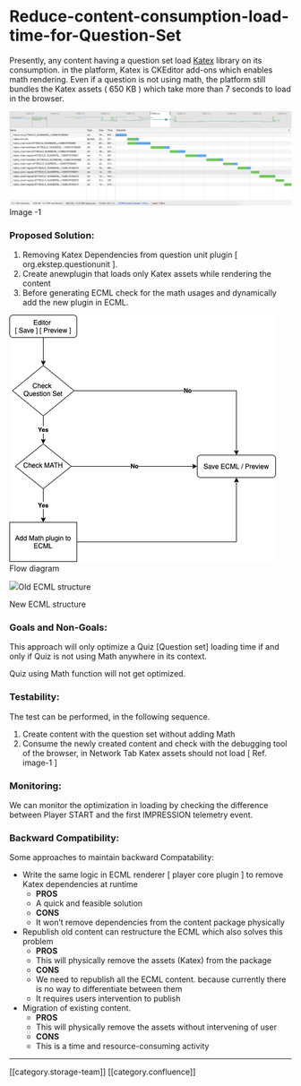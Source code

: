 # Reduce-content-consumption-load-time-for-Question-Set

Presently, any content having a question set load [Katex](https://ckeditor.com/cke4/addon/katex) library on its consumption. in the platform, Katex is CKEditor add-ons which enables math rendering. Even if a question is not using math, the platform still bundles the Katex assets ( 650 KB ) which take more than 7 seconds to load in the browser.

![](<../../../../Design/FullExport/images/storage/Screenshot 2020-05-04 at 13.46.41.png>)Image -1

### Proposed Solution:

1. Removing Katex Dependencies from question unit plugin \[ org.ekstep.questionunit ].
2. Create anewplugin that loads only Katex assets while rendering the content
3. Before generating ECML check for the math usages and dynamically add the new plugin in ECML.

![](<../../../../Design/FullExport/images/storage/Katex (2).png>)Flow diagram

![](../../../../Design/FullExport/images/storage/ECML\_diff.png)Old ECML structure

New ECML structure

### Goals and Non-Goals:

This approach will only optimize a Quiz \[Question set] loading time if and only if Quiz is not using Math anywhere in its context.

Quiz using Math function will not get optimized.

### Testability:

The test can be performed, in the following sequence.

1. Create content with the question set without adding Math
2. Consume the newly created content and check with the debugging tool of the browser, in Network Tab Katex assets should not load \[ Ref. image-1 ]

### Monitoring:

We can monitor the optimization in loading by checking the difference between Player START and the first IMPRESSION telemetry event.

### Backward Compatibility:

Some approaches to maintain backward Compatability:

* Write the same logic in ECML renderer \[ player core plugin ] to remove Katex dependencies at runtime
  * **PROS**
  * A quick and feasible solution
  * **CONS**
  * It won’t remove dependencies from the content package physically
* Republish old content can restructure the ECML which also solves this problem
  * **PROS**
  * This will physically remove the assets (Katex) from the package
  * **CONS**
  * We need to republish all the ECML content. because currently there is no way to differentiate between them
  * It requires users intervention to publish
* Migration of existing content.
  * **PROS**
  * This will physically remove the assets without intervening of user
  * **CONS**
  * This is a time and resource-consuming activity

***

\[\[category.storage-team]] \[\[category.confluence]]
